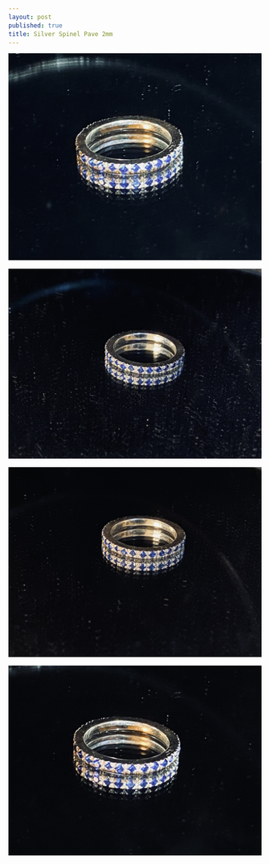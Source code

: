 ```yaml
---
layout: post
published: true
title: Silver Spinel Pave 2mm
---
```

![pave_silver_spinel_8-0.jpg](/images/jewelry/rings/pave_silver_spinel_8-0.jpg)
<!--more-->
![pave_silver_spinel_8-1.jpg](/images/jewelry/rings/pave_silver_spinel_8-1.jpg)
<!--more-->
![pave_silver_spinel_8-2.jpg](/images/jewelry/rings/pave_silver_spinel_8-2.jpg)
<!--more-->
![pave_silver_spinel_8-3.jpg](/images/jewelry/rings/pave_silver_spinel_8-3.jpg)
